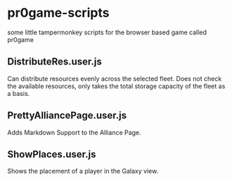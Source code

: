 # pr0game-scripts
some little tampermonkey scripts for the browser based game called pr0game

## DistributeRes.user.js
Can distribute resources evenly across the selected fleet. 
Does not check the available resources, only takes the total storage capacity of the fleet as a basis.

## PrettyAlliancePage.user.js
Adds Markdown Support to the Alliance Page.

## ShowPlaces.user.js
Shows the placement of a player in the Galaxy view.